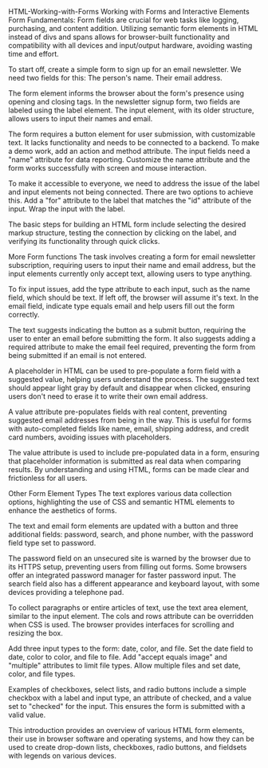 HTML-Working-with-Forms
Working with Forms and Interactive Elements
Form Fundamentals:
Form fields are crucial for web tasks like logging, purchasing, and content addition. Utilizing semantic form elements in HTML instead of divs and spans allows for browser-built functionality and compatibility with all devices and input/output hardware, avoiding wasting time and effort.

To start off, create a simple form to sign up for an email newsletter. We need two fields for this: 
The person's name. 
Their email address.

The form element informs the browser about the form's presence using opening and closing tags. In the newsletter signup form, two fields are labeled using the label element. The input element, with its older structure, allows users to input their names and email.

The form requires a button element for user submission, with customizable text. It lacks functionality and needs to be connected to a backend. To make a demo work, add an action and method attribute. The input fields need a "name" attribute for data reporting. Customize the name attribute and the form works successfully with screen and mouse interaction.

To make it accessible to everyone, we need to address the issue of the label and input elements not being connected. There are two options to achieve this. 
Add a "for" attribute to the label that matches the "id" attribute of the input. 
Wrap the input with the label. 

The basic steps for building an HTML form include selecting the desired markup structure, testing the connection by clicking on the label, and verifying its functionality through quick clicks.

More Form functions
The task involves creating a form for email newsletter subscription, requiring users to input their name and email address, but the input elements currently only accept text, allowing users to type anything.

To fix input issues, add the type attribute to each input, such as the name field, which should be text. If left off, the browser will assume it's text. In the email field, indicate type equals email and help users fill out the form correctly.

The text suggests indicating the button as a submit button, requiring the user to enter an email before submitting the form. It also suggests adding a required attribute to make the email feel required, preventing the form from being submitted if an email is not entered.

A placeholder in HTML can be used to pre-populate a form field with a suggested value, helping users understand the process. The suggested text should appear light gray by default and disappear when clicked, ensuring users don't need to erase it to write their own email address.

A value attribute pre-populates fields with real content, preventing suggested email addresses from being in the way. This is useful for forms with auto-completed fields like name, email, shipping address, and credit card numbers, avoiding issues with placeholders.

The value attribute is used to include pre-populated data in a form, ensuring that placeholder information is submitted as real data when comparing results. By understanding and using HTML, forms can be made clear and frictionless for all users.

Other Form Element Types
The text explores various data collection options, highlighting the use of CSS and semantic HTML elements to enhance the aesthetics of forms.

The text and email form elements are updated with a button and three additional fields: password, search, and phone number, with the password field type set to password.

The password field on an unsecured site is warned by the browser due to its HTTPS setup, preventing users from filling out forms. Some browsers offer an integrated password manager for faster password input. The search field also has a different appearance and keyboard layout, with some devices providing a telephone pad.

To collect paragraphs or entire articles of text, use the text area element, similar to the input element. The cols and rows attribute can be overridden when CSS is used. The browser provides interfaces for scrolling and resizing the box.

Add three input types to the form: date, color, and file. Set the date field to date, color to color, and file to file. Add "accept equals image" and "multiple" attributes to limit file types. Allow multiple files and set date, color, and file types.

Examples of checkboxes, select lists, and radio buttons include a simple checkbox with a label and input type, an attribute of checked, and a value set to "checked" for the input. This ensures the form is submitted with a valid value.

This introduction provides an overview of various HTML form elements, their use in browser software and operating systems, and how they can be used to create drop-down lists, checkboxes, radio buttons, and fieldsets with legends on various devices.
